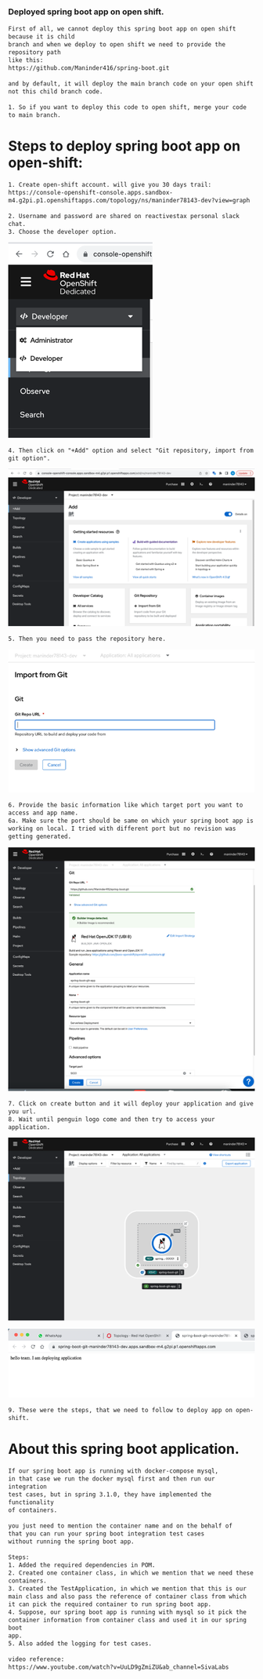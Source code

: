### Deployed spring boot app on open shift.

```shell
First of all, we cannot deploy this spring boot app on open shift because it is child
branch and when we deploy to open shift we need to provide the repository path
like this:
https://github.com/Maninder416/spring-boot.git

and by default, it will deploy the main branch code on your open shift not this child branch code.

1. So if you want to deploy this code to open shift, merge your code to main branch.

```

# Steps to deploy spring boot app on open-shift:

```shell
1. Create open-shift account. will give you 30 days trail:
https://console-openshift-console.apps.sandbox-m4.g2pi.p1.openshiftapps.com/topology/ns/maninder78143-dev?view=graph

2. Username and password are shared on reactivestax personal slack chat.
3. Choose the developer option.

```
![Alt Text](image/img.png)

```shell
4. Then click on "+Add" option and select "Git repository, import from git option".

```
![Alt Text](image/img_1.png)

```shell
5. Then you need to pass the repository here.
```
![Alt Text](image/img_2.png)

```shell
6. Provide the basic information like which target port you want to access and app name.
6a. Make sure the port should be same on which your spring boot app is working on local. I tried with different port but no revision was getting generated.

```
![Alt Text](image/img_3.png)

```shell
7. Click on create button and it will deploy your application and give you url.
8. Wait until penguin logo come and then try to access your application.
```
![Alt Text](image/img_4.png)

![Alt Text](image/img_5.png)

```shell
9. These were the steps, that we need to follow to deploy app on open-shift.
```

# About this spring boot application.

```shell
If our spring boot app is running with docker-compose mysql,
in that case we run the docker mysql first and then run our integration
test cases, but in spring 3.1.0, they have implemented the functionality
of containers. 

you just need to mention the container name and on the behalf of
that you can run your spring boot integration test cases
without running the spring boot app.

Steps:
1. Added the required dependencies in POM.
2. Created one container class, in which we mention that we need these
containers.
3. Created the TestApplication, in which we mention that this is our
main class and also pass the reference of container class from which
it can pick the required container to run spring boot app.
4. Suppose, our spring boot app is running with mysql so it pick the 
container information from container class and used it in our spring boot
app.
5. Also added the logging for test cases.

video reference:
https://www.youtube.com/watch?v=UuLD9gZmiZU&ab_channel=SivaLabs

```

